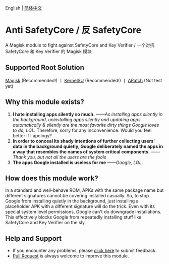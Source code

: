 English | [简体中文](README_ZH-CN.md)

# **Anti SafetyCore / 反 SafetyCore**
A Magisk module to fight against SafetyCore and Key Verifier / 一个对抗 SafetyCore 和 Key Verifier 的 Magisk 模块

## Supported Root Solution
[Magisk](https://github.com/topjohnwu/Magisk) (Recommended!) 丨 [KernelSU](https://github.com/tiann/KernelSU) (Recommended!) 丨 [APatch](https://github.com/bmax121/APatch) (Not test yet)

## Why this module exists?

1. **I hate installing apps silently so much.** *——As installing apps silently in the background, uninstalling apps silently and updating apps automatically & silently are the most favorite dirty things Google loves to do, LOL.*
Therefore, sorry for any inconvenience. Would you feel better if I apology?
2. **In order to conceal its shady intentions of further collecting users' data in the background quietly, Google deliberately named the apps in a way that resembles the names of system critical components.** *——Thank you, but not all the users are the fools*
3. **The apps Google installed is useless for me** *——Google, LOL.*

## How does this module work?

In a standard and well-behave ROM, APKs with the same package name but different signatures cannot be covering installed casually.
So, to stop Google from installing quietly in the background, just installing a placeholder APK with a different signature will do the trick.
Even with its special system level permissions, Google can't do downgrade installations.
This effectively blocks Google from repeatedly installing stuff like SafetyCore and Key Verifier on the sly.

## Help and Support
- If you encounter any problems, please [click here](https://github.com/Astoritin/AntiSafetyCore/issues) to submit feedback.
- [Pull Request](https://github.com/Astoritin/AntiSafetyCore/pulls) is always welcome to improve this module.
